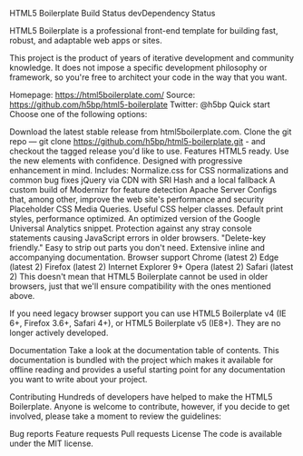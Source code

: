 HTML5 Boilerplate
Build Status devDependency Status

HTML5 Boilerplate is a professional front-end template for building fast, robust, and adaptable web apps or sites.

This project is the product of years of iterative development and community knowledge. It does not impose a specific development philosophy or framework, so you're free to architect your code in the way that you want.

Homepage: https://html5boilerplate.com/
Source: https://github.com/h5bp/html5-boilerplate
Twitter: @h5bp
Quick start
Choose one of the following options:

Download the latest stable release from html5boilerplate.com.
Clone the git repo — git clone https://github.com/h5bp/html5-boilerplate.git - and checkout the tagged release you'd like to use.
Features
HTML5 ready. Use the new elements with confidence.
Designed with progressive enhancement in mind.
Includes:
Normalize.css for CSS normalizations and common bug fixes
jQuery via CDN with SRI Hash and a local fallback
A custom build of Modernizr for feature detection
Apache Server Configs that, among other, improve the web site's performance and security
Placeholder CSS Media Queries.
Useful CSS helper classes.
Default print styles, performance optimized.
An optimized version of the Google Universal Analytics snippet.
Protection against any stray console statements causing JavaScript errors in older browsers.
"Delete-key friendly." Easy to strip out parts you don't need.
Extensive inline and accompanying documentation.
Browser support
Chrome (latest 2)
Edge (latest 2)
Firefox (latest 2)
Internet Explorer 9+
Opera (latest 2)
Safari (latest 2)
This doesn't mean that HTML5 Boilerplate cannot be used in older browsers, just that we'll ensure compatibility with the ones mentioned above.

If you need legacy browser support you can use HTML5 Boilerplate v4 (IE 6+, Firefox 3.6+, Safari 4+), or HTML5 Boilerplate v5 (IE8+). They are no longer actively developed.

Documentation
Take a look at the documentation table of contents. This documentation is bundled with the project which makes it available for offline reading and provides a useful starting point for any documentation you want to write about your project.

Contributing
Hundreds of developers have helped to make the HTML5 Boilerplate. Anyone is welcome to contribute, however, if you decide to get involved, please take a moment to review the guidelines:

Bug reports
Feature requests
Pull requests
License
The code is available under the MIT license.
